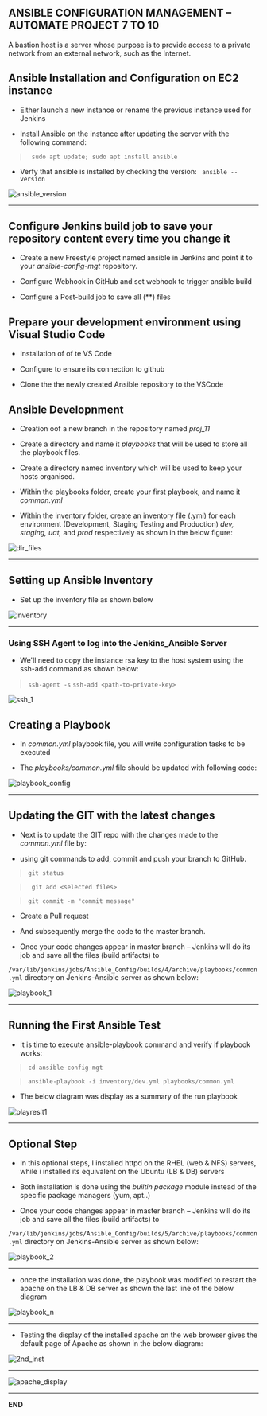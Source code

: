 ## ANSIBLE CONFIGURATION MANAGEMENT – AUTOMATE PROJECT 7 TO 10

A bastion host is a server whose purpose is to provide access to a private network from an external network, such as the Internet. 

## Ansible Installation and Configuration on EC2 instance

- Either launch a new instance or rename the previous instance used for Jenkins

- Install Ansible on the instance after updating the server with the following command:

> ` sudo apt update; sudo apt install ansible`

- Verfy that ansible is installed by checking the version: ` ansible --version`

![ansible_version](https://user-images.githubusercontent.com/114786664/203035685-799fb5f0-aca9-4710-855e-52618ad490d6.png)

---

## Configure Jenkins build job to save your repository content every time you change it

- Create a new Freestyle project named ansible in Jenkins and point it to your *ansible-config-mgt* repository.

- Configure Webhook in GitHub and set webhook to trigger ansible build

- Configure a Post-build job to save all (**) files

## Prepare your development environment using Visual Studio Code

- Installation of of te VS Code 

- Configure to ensure its connection to github

- Clone the the newly created Ansible repository to the VSCode

## Ansible Developnment

- Creation oof a new branch in the repository named *proj_11*

- Create a directory and name it *playbooks*  that will be used to store all the playbook files.
- Create a directory named inventory which will be used to keep your hosts organised.

- Within the playbooks folder, create your first playbook, and name it _common.yml_

- Within the inventory folder, create an inventory file (.yml) for each environment (Development, Staging Testing and Production) _dev, staging, uat,_ and _prod_ respectively as shown in the below figure:

![dir_files](https://user-images.githubusercontent.com/114786664/203584878-6fc5aab7-0c1a-4523-87c9-b6bc8979a624.png)

---

## Setting up Ansible Inventory

- Set up the inventory file as shown below

![inventory](https://user-images.githubusercontent.com/114786664/203585765-b39ce3e5-33e5-4487-ba59-c2c5fec441cc.png)

---

### Using SSH Agent to log into the Jenkins_Ansible Server

- We'll need to copy the instance rsa key to the host system using the ssh-add command as shown below:

> `ssh-agent -s`
> `ssh-add <path-to-private-key> `

![ssh_1](https://user-images.githubusercontent.com/114786664/203588266-90961633-89ec-44e7-aaa2-51d931e3de62.png)

## Creating a Playbook

- In _common.yml_ playbook file, you will write configuration tasks to be executed

- The _playbooks/common.yml_ file should be updated with following code:

![playbook_config](https://user-images.githubusercontent.com/114786664/203598269-afc81112-bcf8-4826-9c8b-20d8c1575e90.png)

---

## Updating the GIT with the latest changes

- Next is to update the GIT repo with the changes made to the _common.yml_ file by:

- using git commands to add, commit and push your branch to GitHub.

> `git status`

> ` git add <selected files>`

> `git commit -m "commit message" `

- Create a Pull request

- And subsequently merge the code to the master branch.

- Once your code changes appear in master branch – Jenkins will do its job and save all the files (build artifacts) to 

`/var/lib/jenkins/jobs/Ansible_Config/builds/4/archive/playbooks/common.yml` directory on Jenkins-Ansible server as shown below:

![playbook_1](https://user-images.githubusercontent.com/114786664/203602729-4d77bf42-e1f5-42e0-8b45-bf391e32a30f.png)

---

## Running the First Ansible Test

- It is time to execute ansible-playbook command and verify if playbook works:

> `cd ansible-config-mgt `

> `ansible-playbook -i inventory/dev.yml playbooks/common.yml`

- The below diagram was display as a summary of the run playbook

![playreslt1](https://user-images.githubusercontent.com/114786664/203035717-d90e41c4-b2b7-4646-8bf4-8bb6dfa89019.png)

---

## Optional Step

- In this optional steps, I installed httpd on the RHEL (web & NFS) servers, while i installed its equivalent on the Ubuntu (LB & DB) servers 

- Both installation is done using the _builtin package_ module instead of the specific package managers (yum, apt..)

- Once your code changes appear in master branch – Jenkins will do its job and save all the files (build artifacts) to 

`/var/lib/jenkins/jobs/Ansible_Config/builds/5/archive/playbooks/common.yml` directory on Jenkins-Ansible server as shown below:

![playbook_2](https://user-images.githubusercontent.com/114786664/203608229-21f60249-ad3b-4909-9fd6-994b0d4bace7.png)

---

- once the installation was done, the playbook was modified to restart the apache on the LB & DB server as shown the last line of the below diagram

![playbook_n](https://user-images.githubusercontent.com/114786664/203609116-65348911-98c5-4e77-9e9d-92348869d5bb.png)

---

- Testing the display of the installed apache on the web browser gives the default page of Apache as shown in the below diagram:

![2nd_inst](https://user-images.githubusercontent.com/114786664/203035678-0e6ba91e-9faa-43a4-8ad3-8407da58fc41.png)

---

![apache_display](https://user-images.githubusercontent.com/114786664/203035696-04485f7b-41fb-46d9-8190-72373667968f.png)

---

__END__